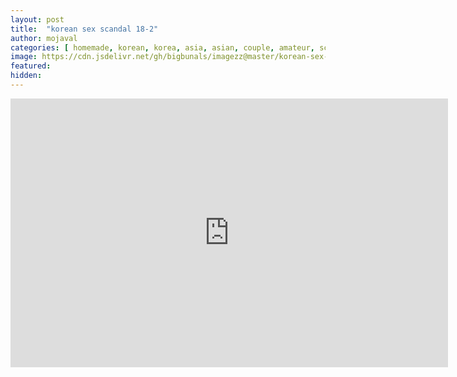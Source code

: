 ```yaml
---
layout: post
title:  "korean sex scandal 18-2"
author: mojaval
categories: [ homemade, korean, korea, asia, asian, couple, amateur, scandal, motel, fingering, small tits, shaved, blowjob, hardcore, doggy, brunette ]
image: https://cdn.jsdelivr.net/gh/bigbunals/imagezz@master/korean-sex-scandal-18-2___fbe98b9ee79eb659c83cdc91fd0028468cbf4088.mp4.jpg
featured: 
hidden: 
---
```


<iframe src="https://openload.co/embed/b6PraqzzrbI/korean-sex-scandal-18-2___fbe98b9ee79eb659c83cdc91fd0028468cbf4088.mp4" scrolling="no" frameborder="0" width="700" height="430" allowfullscreen="true" webkitallowfullscreen="true" mozallowfullscreen="true"></iframe>